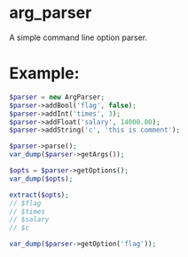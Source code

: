 # arg_parser
A simple command line option parser.

# Example:
```php
$parser = new ArgParser;
$parser->addBool('flag', false);
$parser->addInt('times', 3);
$parser->addFloat('salary', 14000.00);
$parser->addString('c', 'this is comment');

$parser->parse();
var_dump($parser->getArgs());

$opts = $parser->getOptions();
var_dump($opts);

extract($opts);
// $flag
// $times
// $salary
// $c

var_dump($parser->getOption('flag'));
```

